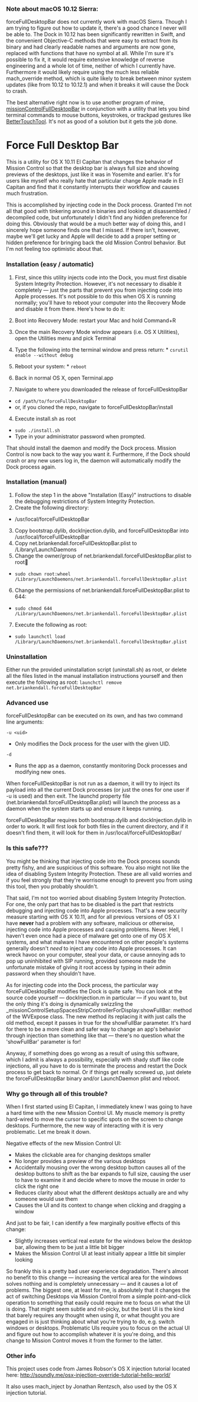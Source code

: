 ### Note about macOS 10.12 Sierra:

forceFullDesktopBar does not currently work with macOS Sierra. Though I am trying to figure out how to update it, there's a good chance I never will be able to. The Dock in 10.12 has been significantly rewritten in Swift, and the convenient Objective-C methods that were easy to extract from its binary and had clearly readable names and arguments are now gone, replaced with functions that have no symbol at all. While I'm sure it's possible to fix it, it would require extensive knowledge of reverse engineering and a whole lot of time, neither of which I currently have. Furthermore it would likely require using the much less reliable mach_override method, which is quite likely to break between minor system updates (like from 10.12 to 10.12.1) and when it breaks it will cause the Dock to crash.

The best alternative right now is to use another program of mine, [missionControlFullDesktopBar](https://github.com/briankendall/missionControlFullDesktopBar) in conjunction with a utility that lets you bind terminal commands to mouse buttons, keystrokes, or trackpad gestures like [BetterTouchTool](http://bettertouchtool.net). It's not as good of a solution but it gets the job done.

# Force Full Desktop Bar

This is a utility for OS X 10.11 El Capitan that changes the behavior of Mission Control so that the desktop bar is always full size and showing previews of the desktops, just like it was in Yosemite and earlier. It's for users like myself who really hate that particular change Apple made in El Capitan and find that it constantly interrupts their workflow and causes much frustration.

This is accomplished by injecting code in the Dock process. Granted I'm not all that good with tinkering around in binaries and looking at disassembled / decompiled code, but unfortunately I didn't find any hidden preference for doing this. Obviously that would be a much better way of doing this, and I sincerely hope someone finds one that I missed. If there isn't, however, maybe we'll get lucky and Apple will decide to add a proper setting or hidden preference for bringing back the old Mission Control behavior. But I'm not feeling too optimistic about that.

### Installation (easy / automatic)

1. First, since this utility injects code into the Dock, you must first disable System Integrity Protection. However, it's not necessary to disable it completely — just the parts that prevent you from injecting code into Apple processes. It's not possible to do this when OS X is running normally; you'll have to reboot your computer into the Recovery Mode and disable it from there. Here's how to do it:

  1. Boot into Recovery Mode: restart your Mac and hold Command+R
  2. Once the main Recovery Mode window appears (i.e. OS X Utilities), open the Utilities menu and pick Terminal
  3. Type the following into the terminal window and press return:
    * `csrutil enable --without debug`
  4. Reboot your system:
    * `reboot`
2. Back in normal OS X, open Terminal.app
3. Navigate to where you downloaded the release of forceFullDesktopBar
  * `cd /path/to/forceFullDesktopBar`
  * or, if you cloned the repo, navigate to forceFullDesktopBar/install
4. Execute install.sh as root
  * `sudo ./install.sh`
  * Type in your administrator password when prompted.

That should install the daemon and modify the Dock process. Mission Control is now back to the way you want it. Furthermore, if the Dock should crash or any new users log in, the daemon will automatically modify the Dock process again.

### Installation (manual)

1. Follow the step 1 in the above "Installation (Easy)" instructions to disable the debugging restrictions of System Integrity Protection.
2. Create the following directory:
  * /usr/local/forceFullDesktopBar
3. Copy bootstrap.dylib, dockInjection.dylib, and forceFullDesktopBar into /usr/local/forceFullDesktopBar
4. Copy net.briankendall.forceFullDesktopBar.plist to /Library/LaunchDaemons
5. Change the owner/group of net.briankendall.forceFullDesktopBar.plist to root:wheel:
  * `sudo chown root:wheel /Library/LaunchDaemons/net.briankendall.forceFullDesktopBar.plist`
6. Change the permissions of net.briankendall.forceFullDesktopBar.plist to 644:
  * `sudo chmod 644 /Library/LaunchDaemons/net.briankendall.forceFullDesktopBar.plist`
7. Execute the following as root:
  * `sudo launchctl load /Library/LaunchDaemons/net.briankendall.forceFullDesktopBar.plist`

### Uninstallation

Either run the provided uninstallation script (uninstall.sh) as root, or delete all the files listed in the manual installation instructions yourself and then execute the following as root:
`launchctl remove net.briankendall.forceFullDesktopBar`

### Advanced use

forceFullDesktopBar can be executed on its own, and has two command line arguments:

`-u <uid>`

* Only modifies the Dock process for the user with the given UID.

`-d`

* Runs the app as a daemon, constantly monitoring Dock processes and modifying new ones.

When forceFullDesktopBar is not run as a daemon, it will try to inject its payload into all the current Dock processes (or just the ones for one user if -u is used) and then exit. The launchd property file (net.briankendall.forceFullDesktopBar.plist) will launch the process as a daemon when the system starts up and ensure it keeps running.

forceFullDesktopBar requires both bootstrap.dylib and dockInjection.dylib in order to work. It will first look for both files in the current directory, and if it doesn't find them, it will look for them in /usr/local/forceFullDesktopBar/

### Is this safe???

You might be thinking that injecting code into the Dock process sounds pretty fishy, and are suspicious of this software. You also might not like the idea of disabling System Integrity Protection. These are all valid worries and if you feel strongly that they're worrisome enough to prevent you from using this tool, then you probably shouldn't.

That said, I'm not too worried about disabling System Integrity Protection. For one, the only part that has to be disabled is the part that restricts debugging and injecting code into Apple processes. That's a new security measure starting with OS X 10.11, and for all previous versions of OS X I have **never** had a problem with any software, malicious or otherwise, injecting code into Apple processes and causing problems. Never. Hell, I haven't even once had a piece of malware get onto one of my OS X systems, and what malware I have encountered on other people's systems generally doesn't *need* to inject any code into Apple processes. It can wreck havoc on your computer, steal your data, or cause annoying ads to pop up uninhibited with SIP running, provided someone made the unfortunate mistake of giving it root access by typing in their admin password when they shouldn't have.

As for injecting code into the Dock process, the particular way forceFullDesktopBar modifies the Dock is quite safe. You can look at the source code yourself — dockInjection.m in particular — if you want to, but the only thing it's doing is dynamically swizzling the _missionControlSetupSpacesStripControllerForDisplay:showFullBar: method of the WVExpose class. The new method its replacing it with just calls the old method, except it passes in true for the showFullBar parameter. It's hard for there to be a more clean and safer way to change an app's behavior through injection than something like that — there's no question what the 'showFullBar' parameter is for!

Anyway, if something does go wrong as a result of using this software, which I admit is always a possibility, especially with shady stuff like code injections, all you have to do is terminate the process and restart the Dock process to get back to normal. Or if things get really screwed up, just delete the forceFullDesktopBar binary and/or LaunchDaemon plist and reboot.

### Why go through all of this trouble?

When I first started using El Capitan, I immediately knew I was going to have a hard time with the new Mission Control UI. My muscle memory is pretty hard-wired to move the cursor to specific spots on the screen to change desktops. Furthermore, the new way of interacting with it is very problematic. Let me break it down.

Negative effects of the new Mission Control UI:
- Makes the clickable area for changing desktops smaller
- No longer provides a preview of the various desktops
- Accidentally mousing over the wrong desktop button causes all of the desktop buttons to shift as the bar expands to full size, causing the user to have to examine it and decide where to move the mouse in order to click the right one
- Reduces clarity about what the different desktops actually are and why someone would use them
- Causes the UI and its context to change when clicking and dragging a window

And just to be fair, I can identify a few marginally positive effects of this change:
- Slightly increases vertical real estate for the windows below the desktop bar, allowing them to be just a little bit bigger
- Makes the Mission Control UI at least initially appear a little bit simpler looking

So frankly this is a pretty bad user experience degradation. There's almost no benefit to this change — increasing the vertical area for the windows solves nothing and is completely unnecessary — and it causes a lot of problems. The biggest one, at least for me, is absolutely that it changes the act of switching Desktops via Mission Control from a simple point-and-click operation to something that easily could require me to focus on what the UI is doing. That might seem subtle and nit-picky, but the best UI is the kind that barely requires any thought when using it, or what thought you are engaged in is just thinking about what you're trying to do, e.g. switch windows or desktops. Problematic UIs require you to focus on the actual UI and figure out how to accomplish whatever it is you're doing, and this change to Mission Control moves it from the former to the latter.

### Other info

This project uses code from James Robson's OS X injection tutorial located here: http://soundly.me/osx-injection-override-tutorial-hello-world/

It also uses mach_inject by Jonathan Rentzsch, also used by the OS X injection tutorial.
